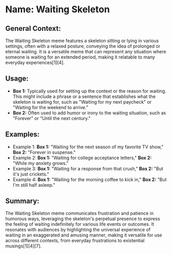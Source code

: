 # Name: Waiting Skeleton
## General Context:
The Waiting Skeleton meme features a skeleton sitting or lying in various settings, often with a relaxed posture, conveying the idea of prolonged or eternal waiting. It is a versatile meme that can represent any situation where someone is waiting for an extended period, making it relatable to many everyday experiences[1][4].

## Usage:
* **Box 1:** Typically used for setting up the context or the reason for waiting. This might include a phrase or a sentence that establishes what the skeleton is waiting for, such as "Waiting for my next paycheck" or "Waiting for the weekend to arrive."
* **Box 2:** Often used to add humor or irony to the waiting situation, such as "Forever" or "Until the next century."

## Examples:
* Example 1: **Box 1:** "Waiting for the next season of my favorite TV show," **Box 2:** "Forever in suspense."
* Example 2: **Box 1:** "Waiting for college acceptance letters," **Box 2:** "While my anxiety grows."
* Example 3: **Box 1:** "Waiting for a response from that crush," **Box 2:** "But it's just crickets."
* Example 4: **Box 1:** "Waiting for the morning coffee to kick in," **Box 2:** "But I'm still half asleep."

## Summary:
The Waiting Skeleton meme communicates frustration and patience in humorous ways, leveraging the skeleton's perpetual presence to express the feeling of waiting indefinitely for various life events or outcomes. It resonates with audiences by highlighting the universal experience of waiting in an exaggerated and amusing manner, making it versatile for use across different contexts, from everyday frustrations to existential musings[1][4][7].